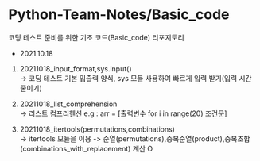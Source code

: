 # Python-Team-Notes/Basic_code

코딩 테스트 준비를 위한 기초 코드(Basic_code) 리포지토리
* 2021.10.18 
1. 20211018_input_format,sys.input()   
-> 코딩 테스트 기본 입출력 양식, sys 모듈 사용하여 빠르게 입력 받기(입력 시간 줄이기)


2. 20211018_list_comprehension   
-> 리스트 컴프리헨션 e.g : arr = [출력변수 for i in range(20) 조건문]

3. 20211018_itertools(permutations,combinations)   
-> itertools 모듈을 이용 -> 순열(permutations),중복순열(product),중복조합(combinations_with_replacement) 계산 O

